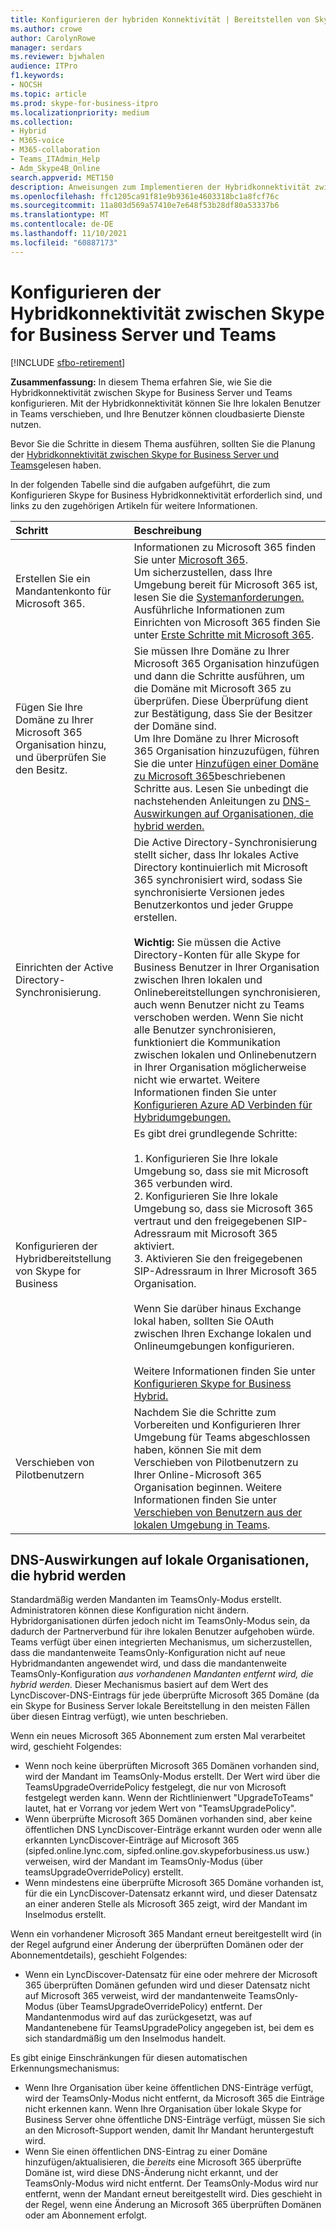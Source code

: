 ```yaml
---
title: Konfigurieren der hybriden Konnektivität | Bereitstellen von Skype for Business Server 2019 Connect
ms.author: crowe
author: CarolynRowe
manager: serdars
ms.reviewer: bjwhalen
audience: ITPro
f1.keywords:
- NOCSH
ms.topic: article
ms.prod: skype-for-business-itpro
ms.localizationpriority: medium
ms.collection:
- Hybrid
- M365-voice
- M365-collaboration
- Teams_ITAdmin_Help
- Adm_Skype4B_Online
search.appverid: MET150
description: Anweisungen zum Implementieren der Hybridkonnektivität zwischen Skype for Business Server und Teams.
ms.openlocfilehash: ffc1205ca91f81e9b9361e4603318bc1a8fcf76c
ms.sourcegitcommit: 11a803d569a57410e7e648f53b28df80a53337b6
ms.translationtype: MT
ms.contentlocale: de-DE
ms.lasthandoff: 11/10/2021
ms.locfileid: "60887173"
---
```

# <a name="configure-hybrid-connectivity-between-skype-for-business-server-and-teams"></a>Konfigurieren der Hybridkonnektivität zwischen Skype for Business Server und Teams

[!INCLUDE [sfbo-retirement](../../Hub/includes/sfbo-retirement.md)]

**Zusammenfassung:** In diesem Thema erfahren Sie, wie Sie die Hybridkonnektivität zwischen Skype for Business Server und Teams konfigurieren.  Mit der Hybridkonnektivität können Sie Ihre lokalen Benutzer in Teams verschieben, und Ihre Benutzer können cloudbasierte Dienste nutzen.
  
Bevor Sie die Schritte in diesem Thema ausführen, sollten Sie die Planung der [Hybridkonnektivität zwischen Skype for Business Server und Teams](plan-hybrid-connectivity.md)gelesen haben.
  
In der folgenden Tabelle sind die aufgaben aufgeführt, die zum Konfigurieren Skype for Business Hybridkonnektivität erforderlich sind, und links zu den zugehörigen Artikeln für weitere Informationen.
  
|Schritt|Beschreibung|
|:-----|:-----|
|Erstellen Sie ein Mandantenkonto für Microsoft 365.   <br/> |Informationen zu Microsoft 365 finden Sie unter [Microsoft 365](https://go.microsoft.com/fwlink/p/?LinkId=254980).  <br/> Um sicherzustellen, dass Ihre Umgebung bereit für Microsoft 365 ist, lesen Sie die [Systemanforderungen.](https://products.office.com/office-system-requirements)  <br/> Ausführliche Informationen zum Einrichten von Microsoft 365 finden Sie unter [Erste Schritte mit Microsoft 365](https://go.microsoft.com/fwlink/p/?LinkId=254982).  <br/> |
|Fügen Sie Ihre Domäne zu Ihrer Microsoft 365 Organisation hinzu, und überprüfen Sie den Besitz.  <br/> | Sie müssen Ihre Domäne zu Ihrer Microsoft 365 Organisation hinzufügen und dann die Schritte ausführen, um die Domäne mit Microsoft 365 zu überprüfen. Diese Überprüfung dient zur Bestätigung, dass Sie der Besitzer der Domäne sind. <br/> Um Ihre Domäne zu Ihrer Microsoft 365 Organisation hinzuzufügen, führen Sie die unter [Hinzufügen einer Domäne zu Microsoft 365](https://support.office.com/article/add-a-domain-to-office-365-6383f56d-3d09-4dcb-9b41-b5f5a5efd611?ui=en-US&rs=en-US&ad=US)beschriebenen Schritte aus. Lesen Sie unbedingt die nachstehenden Anleitungen zu [DNS-Auswirkungen auf Organisationen, die hybrid werden.](#dns-implications-for-on-premises-organizations-that-become-hybrid) <br/> |
|Einrichten der Active Directory-Synchronisierung.  <br/> |Die Active Directory-Synchronisierung stellt sicher, dass Ihr lokales Active Directory kontinuierlich mit Microsoft 365 synchronisiert wird, sodass Sie synchronisierte Versionen jedes Benutzerkontos und jeder Gruppe erstellen.  <br/> <br> **Wichtig:** Sie müssen die Active Directory-Konten für alle Skype for Business Benutzer in Ihrer Organisation zwischen Ihren lokalen und Onlinebereitstellungen synchronisieren, auch wenn Benutzer nicht zu Teams verschoben werden. Wenn Sie nicht alle Benutzer synchronisieren, funktioniert die Kommunikation zwischen lokalen und Onlinebenutzern in Ihrer Organisation möglicherweise nicht wie erwartet. Weitere Informationen finden Sie unter [Konfigurieren Azure AD Verbinden für Hybridumgebungen.](configure-azure-ad-connect.md)         |
| Konfigurieren der Hybridbereitstellung von Skype for Business | Es gibt drei grundlegende Schritte: <br><br> 1. Konfigurieren Sie Ihre lokale Umgebung so, dass sie mit Microsoft 365 verbunden wird. <br> 2. Konfigurieren Sie Ihre lokale Umgebung so, dass sie Microsoft 365 vertraut und den freigegebenen SIP-Adressraum mit Microsoft 365 aktiviert.<br> 3. Aktivieren Sie den freigegebenen SIP-Adressraum in Ihrer Microsoft 365 Organisation. <br><br> Wenn Sie darüber hinaus Exchange lokal haben, sollten Sie OAuth zwischen Ihren Exchange lokalen und Onlineumgebungen konfigurieren. <br> <br>Weitere Informationen finden Sie unter [Konfigurieren Skype for Business Hybrid.](configure-federation-with-skype-for-business-online.md)
|Verschieben von Pilotbenutzern  <br/> |Nachdem Sie die Schritte zum Vorbereiten und Konfigurieren Ihrer Umgebung für Teams abgeschlossen haben, können Sie mit dem Verschieben von Pilotbenutzern zu Ihrer Online-Microsoft 365 Organisation beginnen. Weitere Informationen finden Sie unter [Verschieben von Benutzern aus der lokalen Umgebung in Teams](move-users-from-on-premises-to-Teams.md).  <br/> |


## <a name="dns-implications-for-on-premises-organizations-that-become-hybrid"></a>DNS-Auswirkungen auf lokale Organisationen, die hybrid werden

Standardmäßig werden Mandanten im TeamsOnly-Modus erstellt. Administratoren können diese Konfiguration nicht ändern. Hybridorganisationen dürfen jedoch nicht im TeamsOnly-Modus sein, da dadurch der Partnerverbund für ihre lokalen Benutzer aufgehoben würde. Teams verfügt über einen integrierten Mechanismus, um sicherzustellen, dass die mandantenweite TeamsOnly-Konfiguration nicht auf neue Hybridmandanten angewendet wird, und dass die mandantenweite TeamsOnly-Konfiguration *aus vorhandenen Mandanten entfernt wird, die hybrid werden.* Dieser Mechanismus basiert auf dem Wert des LyncDiscover-DNS-Eintrags für jede überprüfte Microsoft 365 Domäne (da ein Skype for Business Server lokale Bereitstellung in den meisten Fällen über diesen Eintrag verfügt), wie unten beschrieben.

Wenn ein neues Microsoft 365 Abonnement zum ersten Mal verarbeitet wird, geschieht Folgendes:
- Wenn noch keine überprüften Microsoft 365 Domänen vorhanden sind, wird der Mandant im TeamsOnly-Modus erstellt. Der Wert wird über die TeamsUpgradeOverridePolicy festgelegt, die nur von Microsoft festgelegt werden kann. Wenn der Richtlinienwert "UpgradeToTeams" lautet, hat er Vorrang vor jedem Wert von "TeamsUpgradePolicy".
- Wenn überprüfte Microsoft 365 Domänen vorhanden sind, aber keine öffentlichen DNS LyncDiscover-Einträge erkannt wurden oder wenn alle erkannten LyncDiscover-Einträge auf Microsoft 365 (sipfed.online.lync.com, sipfed.online.gov.skypeforbusiness.us usw.) verweisen, wird der Mandant im TeamsOnly-Modus (über teamsUpgradeOverridePolicy) erstellt.
- Wenn mindestens eine überprüfte Microsoft 365 Domäne vorhanden ist, für die ein LyncDiscover-Datensatz erkannt wird, und dieser Datensatz an einer anderen Stelle als Microsoft 365 zeigt, wird der Mandant im Inselmodus erstellt.

Wenn ein vorhandener Microsoft 365 Mandant erneut bereitgestellt wird (in der Regel aufgrund einer Änderung der überprüften Domänen oder der Abonnementdetails), geschieht Folgendes:
- Wenn ein LyncDiscover-Datensatz für eine oder mehrere der Microsoft 365 überprüften Domänen gefunden wird und dieser Datensatz nicht auf Microsoft 365 verweist, wird der mandantenweite TeamsOnly-Modus (über TeamsUpgradeOverridePolicy) entfernt. Der Mandantenmodus wird auf das zurückgesetzt, was auf Mandantenebene für TeamsUpgradePolicy angegeben ist, bei dem es sich standardmäßig um den Inselmodus handelt.


Es gibt einige Einschränkungen für diesen automatischen Erkennungsmechanismus:
- Wenn Ihre Organisation über keine öffentlichen DNS-Einträge verfügt, wird der TeamsOnly-Modus nicht entfernt, da Microsoft 365 die Einträge nicht erkennen kann. Wenn Ihre Organisation über lokale Skype for Business Server ohne öffentliche DNS-Einträge verfügt, müssen Sie sich an den Microsoft-Support wenden, damit Ihr Mandant heruntergestuft wird.
- Wenn Sie einen öffentlichen DNS-Eintrag zu einer Domäne hinzufügen/aktualisieren, die *bereits* eine Microsoft 365 überprüfte Domäne ist, wird diese DNS-Änderung nicht erkannt, und der TeamsOnly-Modus wird nicht entfernt. Der TeamsOnly-Modus wird nur entfernt, wenn der Mandant erneut bereitgestellt wird. Dies geschieht in der Regel, wenn eine Änderung an Microsoft 365 überprüften Domänen oder am Abonnement erfolgt.  
